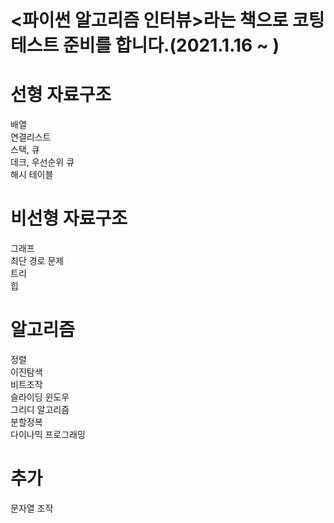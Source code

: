 <파이썬 알고리즘 인터뷰>라는 책으로 코팅테스트 준비를 합니다.(2021.1.16 ~ )
============================================================

# 선형 자료구조
배열   
연결리스트   
스택, 큐   
데크, 우선순위 큐   
해시 테이블

# 비선형 자료구조
그래프   
최단 경로 문제   
트리   
힙

# 알고리즘
정렬   
이진탐색   
비트조작   
슬라이딩 윈도우   
그리디 알고리즘   
분할정복   
다이나믹 프로그래밍

# 추가
문자열 조작
